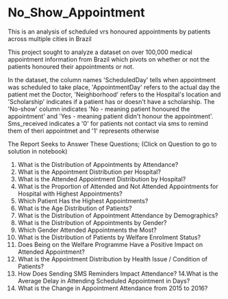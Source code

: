 # No_Show_Appointment
This is an analysis of scheduled vrs honoured appointments by patients across multiple cities in Brazil

This project sought to analyze a dataset on over 100,000 medical appointment information from Brazil which pivots on whether or not the patients honoured their appointments or not.

In the dataset, the column names 'ScheduledDay' tells when appointment was scheduled to take place, 'AppointmentDay' refers to the actual day the patient met the Doctor, 'Neighborhood' refers to the Hospital's location and 'Scholarship' indicates if a patient has or doesn't have a scholarship. The 'No-show' column indicates 'No - meaning patient honoured the appointment' and 'Yes - meaning patient didn't honour the appointment'. Sms_received indicates a '0' for patients not contact via sms to remind them of theri appointmet and '1' represents otherwise

The Report Seeks to Answer These Questions; (Click on Question to go to solution in notebook)
1. What is the Distribution of Appointments by Attendance?
2. What is the Appointment Distribution per Hospital?
3. What is the Attended Appointment Distribution by Hospital?
4. What is the Proportion of Attended and Not Attended Appointments for Hospital with Highest Appointments?
5. Which Patient Has the Highest Appointments?
6. What is the Age Distribution of Patients?
7. What is the Distribution of Appointment Attendance by Demographics?
8. What is the Distribution of Appointments by Gender?
9. Which Gender Attended Appointments the Most?
10. What is the Distribution of Patients by Welfare Enrolment Status?
11. Does Being on the Welfare Programme Have a Positive Impact on Attended Appointment?
12. What is the Appointment Distribution by Health Issue / Condition of Patients?
13. How Does Sending SMS Reminders Impact Attendance?
14.What is the Average Delay in Attending Scheduled Appointment in Days?
15. What is the Change in Appointment Attendance from 2015 to 2016?
